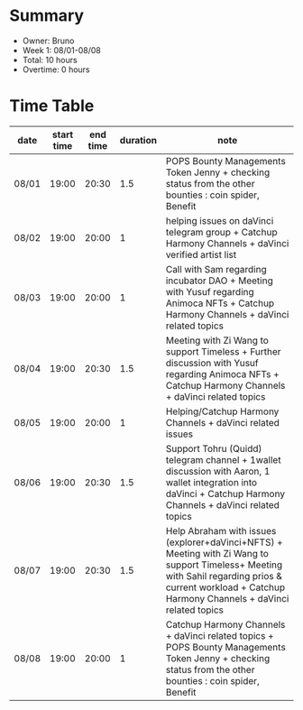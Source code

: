 # Summary
* Owner: Bruno
* Week 1: 08/01-08/08
* Total: 10 hours
* Overtime: 0 hours

# Time Table
| date  | start time  | end time | duration  |  note |
|---|---|---|---|---|
| 08/01  | 19:00  | 20:30  | 1.5  | POPS Bounty Managements Token Jenny + checking status from the other bounties : coin spider, Benefit  |
| 08/02  | 19:00  | 20:00  | 1  | helping issues on daVinci telegram group + Catchup Harmony Channels + daVinci verified artist list  |
| 08/03  | 19:00  | 20:00  | 1  | Call with Sam regarding incubator DAO + Meeting with Yusuf regarding Animoca NFTs + Catchup Harmony Channels + daVinci related topics  |
| 08/04  | 19:00  | 20:30  | 1.5  | Meeting with Zi Wang to support Timeless + Further discussion with Yusuf regarding Animoca NFTs + Catchup Harmony Channels + daVinci related topics  |
| 08/05  | 19:00  | 20:00  | 1  | Helping/Catchup Harmony Channels + daVinci related issues  |
| 08/06  | 19:00  | 20:30  | 1.5  | Support Tohru (Quidd) telegram channel + 1wallet discussion with Aaron, 1 wallet integration into daVinci + Catchup Harmony Channels + daVinci related topics  |
| 08/07  | 19:00  | 20:30  | 1.5  | Help Abraham with issues (explorer+daVinci+NFTS) + Meeting with Zi Wang to support Timeless+ Meeting with Sahil regarding prios & current workload + Catchup Harmony Channels + daVinci related topics  |
| 08/08  | 19:00  | 20:00  | 1  | Catchup Harmony Channels + daVinci related topics + POPS Bounty Managements Token Jenny + checking status from the other bounties : coin spider, Benefit  |

